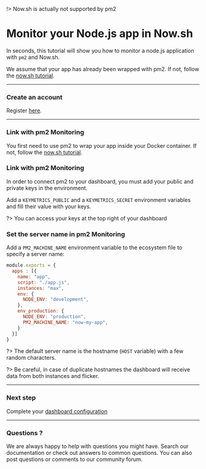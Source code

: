 !> Now.sh is actually not supported by pm2

# Monitor your Node.js app in Now.sh

In seconds, this tutorial will show you how to monitor a node.js application with `pm2` and Now.sh.

We assume that your app has already been wrapped with pm2. If not, follow the [now.sh tutorial](/runtime/integration/now.md).

---

### Create an account

Register [here](https://app.keymetrics.io/api/oauth/register).

---

### Link with pm2 Monitoring

You first need to use pm2 to wrap your app inside your Docker container. If not, follow the [now.sh tutorial](/runtime/integration/now.md).

### Link with pm2 Monitoring

In order to connect pm2 to your dashboard, you must add your public and private keys in the environment.

Add a `KEYMETRICS_PUBLIC` and a `KEYMETRICS_SECRET` environment variables and fill their value with your keys.

?> You can access your keys at the top right of your dashboard

### Set the server name in pm2 Monitoring

Add a `PM2_MACHINE_NAME` environment variable to the ecosystem file to specify a server name:

```javascript
module.exports = {
  apps : [{
    name: "app",
    script: "./app.js",
    instances: "max",
    env: {
      NODE_ENV: "development",
    },
    env_production: {
      NODE_ENV: "production",
      PM2_MACHINE_NAME: "now-my-app",
    }
  }]
}
```

?> The default server name is the hostname (`HOST` variable) with a few random characters.

?> Be careful, in case of duplicate hostnames the dashboard will receive data from both instances and flicker.

---

### Next step

Complete your [dashboard configuration](/monitoring/guide/configuration.md)

---

### Questions ?

We are always happy to help with questions you might have. Search our documentation or check out answers to common questions. You can also post questions or comments to our community forum.